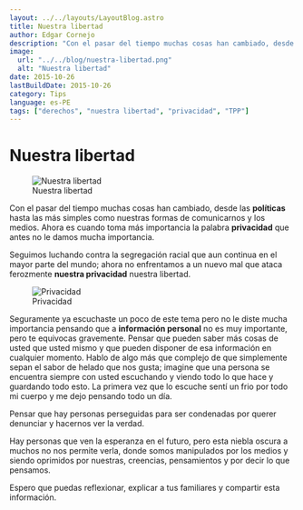 ```yaml
---
layout: ../../layouts/LayoutBlog.astro
title: Nuestra libertad
author: Edgar Cornejo
description: "Con el pasar del tiempo muchas cosas han cambiado, desde las políticas hasta las más simples como nuestras formas de comunicarnos y los medios. Ahora es cuando toma más importancia la palabra privacidad que antes no le damos mucha importancia."
image:
  url: "../../blog/nuestra-libertad.png"
  alt: "Nuestra libertad"
date: 2015-10-26
lastBuildDate: 2015-10-26
category: Tips
language: es-PE
tags: ["derechos", "nuestra libertad", "privacidad", "TPP"]
---
```


# Nuestra libertad

<figure>
  <img src="../../blog/nuestra-libertad.png" alt="Nuestra libertad"/>
  <figcaption>Nuestra libertad</figcaption>
</figure>

Con el pasar del tiempo muchas cosas han cambiado, desde las **políticas** hasta las más simples como nuestras formas de comunicarnos y los medios. Ahora es cuando toma más importancia la palabra **privacidad** que antes no le damos mucha importancia.

Seguimos luchando contra la segregación racial que aun continua en el mayor parte del mundo; ahora no enfrentamos a un nuevo mal que ataca ferozmente **nuestra privacidad** nuestra libertad.

<figure>
  <img src="../../blog/privacidad.jpg" alt="Privacidad"/>
  <figcaption>Privacidad</figcaption>
</figure>

Seguramente ya escuchaste un poco de este tema pero no le diste mucha importancia pensando que a **información personal** no es muy importante, pero te equivocas gravemente. Pensar que pueden saber más cosas de usted que usted mismo y que pueden disponer de esa información en cualquier momento. Hablo de algo más que complejo de que simplemente sepan el sabor de helado que nos gusta; imagine que una persona se encuentra siempre con usted escuchando y viendo todo lo que hace y guardando todo esto. La primera vez que lo escuche sentí un frio por todo mi cuerpo y me dejo pensando todo un día.

Pensar que hay personas perseguidas para ser condenadas por querer denunciar y hacernos ver la verdad.

Hay personas que ven la esperanza en el futuro, pero esta niebla oscura a muchos no nos permite verla, donde somos manipulados por los medios y siendo oprimidos por nuestras, creencias, pensamientos y por decir lo que pensamos.

Espero que puedas reflexionar, explicar a tus familiares y compartir esta información.